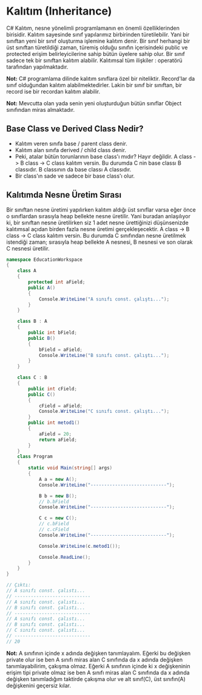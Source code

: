 # Kalıtım (Inheritance)
C# Kalıtım, nesne yönelimli programlamanın en önemli özelliklerinden birisidir. Kalıtım sayesinde sınıf yapılarımız 
birbirinden türetilebilir. Yani bir sınıftan yeni bir sınıf oluşturma işlemine kalıtım denir. Bir sınıf herhangi 
bir üst sınıftan türetildiği zaman, türemiş olduğu sınıfın içerisindeki public ve protected erişim belirleyicilerine sahip
bütün üyelere sahip olur. Bir sınıf sadece tek bir sınıftan kalıtım alabilir. Kalıtımsal tüm ilişkiler : operatörü tarafından yapılmaktadır.

**Not:** C# programlama dilinde kalıtım sınıflara özel bir niteliktir. Record'lar da sınıf olduğundan kalıtım alabilmektedirler.
Lakin bir sınıf bir sınıftan, bir record ise bir recordan kalıtım alabilir.

**Not:** Mevcutta olan yada senin yeni oluşturduğun bütün sınıflar Object sınıfından miras almaktadır.

## Base Class ve Derived Class Nedir?
* Kalıtım veren sınıfa base / parent class denir.
* Kalıtım alan sınıfa derived / child class denir.
* Peki, atalar bütün torunlarının base class'ı mıdır? Hayır değildir.
A class -> B class -> C class kalıtım versin. Bu durumda C nin base classı B classıdır. B classının da base classı A classıdır.
* Bir class'ın sade ve sadece bir base class'ı olur.

## Kalıtımda Nesne Üretim Sırası
Bir sınıftan nesne üretimi yapılırken kalıtım aldığı üst sınıflar varsa eğer
önce o sınıflardan sırasıyla heap bellekte nesne üretilir. Yani buradan anlaşılıyor ki,
bir sınıftan nesne üretilirken siz 1 adet nesne ürettiğinizi düşünsenizde kalıtımsal
açıdan birden fazla nesne üretimi gerçekleşecektir. A class -> B class -> C class kalıtım versin. Bu durumda
C sınıfından nesne üretilmek istendiği zaman; sırasıyla heap bellekte A nesnesi, B nesnesi ve son olarak C nesnesi üretilir.

```cs
namespace EducationWorkspace
{
    class A
    {
        protected int aField;
        public A()
        {
            Console.WriteLine("A sınıfı const. çalıştı...");
        }
    }

    class B : A
    {
        public int bField;
        public B()
        {
            bField = aField;
            Console.WriteLine("B sınıfı const. çalıştı...");
        }
    }

    class C : B
    {
        public int cField;
        public C()
        {
            cField = aField;
            Console.WriteLine("C sınıfı const. çalıştı...");
        }
        public int metod1()
        {
            aField = 20;
            return aField;
        }
    }
    class Program
    {
        static void Main(string[] args)
        {
            A a = new A();
            Console.WriteLine("----------------------------");

            B b = new B();
            // b.bField
            Console.WriteLine("----------------------------");

            C c = new C();
            // c.bField
            // c.cField
            Console.WriteLine("----------------------------");

            Console.WriteLine(c.metod1());

            Console.ReadLine();
        }
    }
}

// Çıktı:
// A sınıfı const. çalıstı...
// ----------------------------
// A sınıfı const. çalıstı...
// B sınıfı const. çalıstı...
// ----------------------------
// A sınıfı const. çalıstı...
// B sınıfı const. çalıstı...
// C sınıfı const. çalıstı...
// ----------------------------
// 20
```

**Not:** A sınıfının içinde x adında değişken tanımlayalım. Eğerki bu değişken private olur ise ben A sınıfı miras alan C sınıfında da
x adında değişken tanımlayabilirim, çakışma olmaz. Eğerki A sınıfının içinde ki x değişkeninin erişim tipi private olmaz ise
ben A sınıfı miras alan C sınıfında da x adında değişken tanımladığım taktirde çakışma olur ve alt sınıf(C), üst sınıfın(A) 
değişkenini geçersiz kılar.



